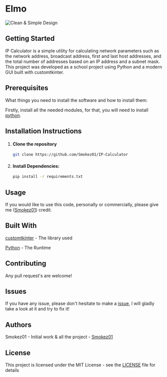 # Elmo

![Clean & Simple Design](assets/gifs/readme.gif)

## Getting Started

IP Calculator is a simple utility for calculating network parameters such as the network address, broadcast address, first and last host addresses, and the total number of addresses based on an IP address and a subnet mask. This project was developed as a school project using Python and a modern GUI built with customtkinter.

## Prerequisites

What things you need to install the software and how to install them:

Firstly, install all the needed modules, for that, you will need to install [python](https://www.python.org/downloads/).

## Installation Instructions

1. #### Clone the repository
   
   ```bash
   git clone https://github.com/Smokez01/IP-Calculator
   ```
   
2. #### Install Dependencies:

   ```bash
   pip install -r requirements.txt
   ```

## Usage

If you would like to use this code, personally or commercially, please give me ([Smokez01](https://github.com/Smokez01)) credit.

## Built With

[customtkinter](https://customtkinter.tomschimansky.com/) - The library used

[Python](https://www.python.org/) - The Runtime

## Contributing
Any pull request's are welcome!

## Issues

If you have any issue, please don't hesitate to make a [issue](https://github.com/Smokez01/IP-Calculator/issues), I will gladly take a look at it and try to fix it!

## Authors

Smokez01 - Initial work & all the project - [Smokez01](https://github.com/Smokez01)

## License

This project is licensed under the MIT License - see the [LICENSE](https://github.com/Smokez01/IP-Calculator/blob/main/LICENSE) file for details
